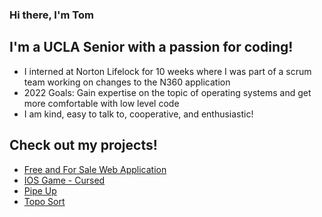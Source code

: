 ### Hi there, I'm Tom

## I'm a UCLA Senior with a passion for coding!
- I interned at Norton Lifelock for 10 weeks where I was part of a scrum team working on changes to the N360 application
- 2022 Goals: Gain expertise on the topic of operating systems and get more comfortable with low level code 
- I am kind, easy to talk to, cooperative, and enthusiastic!

## Check out my projects!
* [Free and For Sale Web Application](https://github.com/cs130-w22/Group-B2)
* [IOS Game - Cursed](https://github.com/tridentget/cursed)
* [Pipe Up](https://github.com/tridentget/Pipe-Up)
* [Topo Sort](https://github.com/tridentget/Topo-Sort)







